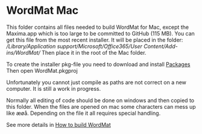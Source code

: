 # WordMat Mac

This folder contains all files needed to build WordMat for Mac, except the Maxima.app which is too large to be committed to GitHub (115 MB). 
You can get this file from the most recent installer. It will be placed in the folder: 
*/Library/Application support/Microsoft/Office365/User Content/Add-ins/WordMat/*
Then place it in the root of the Mac folder.

To create the installer pkg-file you need to download and install [Packages](http://s.sudre.free.fr/Software/Packages/about.html)
Then open WordMat.pkgproj

Unfortunately you cannot just compile as paths are not correct on a new computer. It is still a work in progress.


Normally all editing of code should be done on windows and then copied to this folder. When the files are opened on mac some characters can mess up like æøå.
Depending on the file it all requires special handling.

See more details in [How to build WordMat](https://github.com/Eduap-com/WordMat/blob/master/How%20to%20build%20WordMat.docx)
